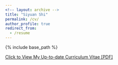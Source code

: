 ```yaml
---
<!-- layout: archive -->
title: "Siyuan Shi"
permalink: /cv/
author_profile: true
redirect_from:
  - /resume
---
```


{% include base_path %}

[Click to View My Up-to-date Curriculum Vitae [PDF]](http://Stephanessy.github.io/files/Resume.pdf)
